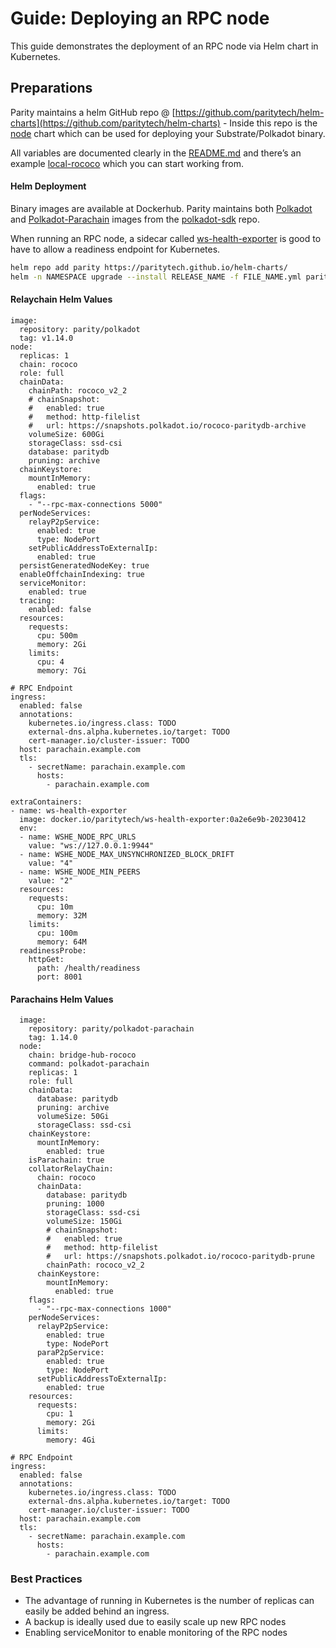 # Guide: Deploying an RPC node

This guide demonstrates the deployment of an RPC node via Helm chart in Kubernetes.


## Preparations

Parity maintains a helm GitHub repo @ [https://github.com/paritytech/helm-charts](https://github.com/paritytech/helm-charts) - Inside this repo is the [node](https://github.com/paritytech/helm-charts/tree/main/charts/node) chart which can be used for deploying your Substrate/Polkadot binary.

All variables are documented clearly in the [README.md](https://github.com/paritytech/helm-charts/blob/main/charts/node/README.md) and there’s an example [local-rococo](https://github.com/paritytech/helm-charts/tree/main/charts/node/examples/local-rococo) which you can start working from.


#### Helm Deployment


Binary images are available at Dockerhub. Parity maintains both [Polkadot](https://hub.docker.com/r/parity/polkadot) and [Polkadot-Parachain](https://hub.docker.com/r/parity/polkadot-parachain) images from the [polkadot-sdk](https://github.com/paritytech/polkadot-sdk) repo.

When running an RPC node, a sidecar called [ws-health-exporter](https://github.com/paritytech/scripts/tree/master/dockerfiles/ws-health-exporter) is good to have to allow a readiness endpoint for Kubernetes.


```bash
helm repo add parity https://paritytech.github.io/helm-charts/
helm -n NAMESPACE upgrade --install RELEASE_NAME -f FILE_NAME.yml parity/node
```

#### Relaychain Helm Values

```
image:
  repository: parity/polkadot
  tag: v1.14.0
node:
  replicas: 1
  chain: rococo
  role: full
  chainData:
    chainPath: rococo_v2_2
    # chainSnapshot:
    #   enabled: true
    #   method: http-filelist
    #   url: https://snapshots.polkadot.io/rococo-paritydb-archive
    volumeSize: 600Gi
    storageClass: ssd-csi
    database: paritydb
    pruning: archive
  chainKeystore:
    mountInMemory:
      enabled: true
  flags:
    - "--rpc-max-connections 5000"
  perNodeServices:
    relayP2pService:
      enabled: true
      type: NodePort
    setPublicAddressToExternalIp:
      enabled: true
  persistGeneratedNodeKey: true
  enableOffchainIndexing: true
  serviceMonitor:
    enabled: true
  tracing:
    enabled: false
  resources:
    requests:
      cpu: 500m
      memory: 2Gi
    limits:
      cpu: 4
      memory: 7Gi

# RPC Endpoint
ingress:
  enabled: false
  annotations:
    kubernetes.io/ingress.class: TODO
    external-dns.alpha.kubernetes.io/target: TODO
    cert-manager.io/cluster-issuer: TODO
  host: parachain.example.com
  tls:
    - secretName: parachain.example.com
      hosts:
        - parachain.example.com

extraContainers:
- name: ws-health-exporter
  image: docker.io/paritytech/ws-health-exporter:0a2e6e9b-20230412
  env:
  - name: WSHE_NODE_RPC_URLS
    value: "ws://127.0.0.1:9944"
  - name: WSHE_NODE_MAX_UNSYNCHRONIZED_BLOCK_DRIFT
    value: "4"
  - name: WSHE_NODE_MIN_PEERS
    value: "2"
  resources:
    requests:
      cpu: 10m
      memory: 32M
    limits:
      cpu: 100m
      memory: 64M
  readinessProbe:
    httpGet:
      path: /health/readiness
      port: 8001
```

#### Parachains Helm Values

```
  image:
    repository: parity/polkadot-parachain
    tag: 1.14.0
  node:
    chain: bridge-hub-rococo
    command: polkadot-parachain
    replicas: 1
    role: full
    chainData:
      database: paritydb
      pruning: archive
      volumeSize: 50Gi
      storageClass: ssd-csi
    chainKeystore:
      mountInMemory:
        enabled: true
    isParachain: true
    collatorRelayChain:
      chain: rococo
      chainData:
        database: paritydb
        pruning: 1000
        storageClass: ssd-csi
        volumeSize: 150Gi
        # chainSnapshot:
        #   enabled: true
        #   method: http-filelist
        #   url: https://snapshots.polkadot.io/rococo-paritydb-prune
        chainPath: rococo_v2_2
      chainKeystore:
        mountInMemory:
          enabled: true
    flags:
      - "--rpc-max-connections 1000"
    perNodeServices:
      relayP2pService:
        enabled: true
        type: NodePort
      paraP2pService:
        enabled: true
        type: NodePort
      setPublicAddressToExternalIp:
        enabled: true
    resources:
      requests:
        cpu: 1
        memory: 2Gi
      limits:
        memory: 4Gi
        
# RPC Endpoint
ingress:
  enabled: false
  annotations:
    kubernetes.io/ingress.class: TODO
    external-dns.alpha.kubernetes.io/target: TODO
    cert-manager.io/cluster-issuer: TODO
  host: parachain.example.com
  tls:
    - secretName: parachain.example.com
      hosts:
        - parachain.example.com
```

### Best Practices

* The advantage of running in Kubernetes is the number of replicas can easily be added behind an ingress. 
* A backup is ideally used due to easily scale up new RPC nodes
* Enabling serviceMonitor to enable monitoring of the RPC nodes